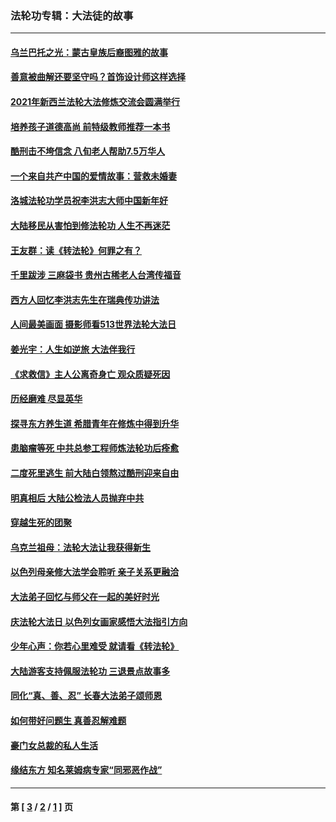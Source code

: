 ### 法轮功专辑：大法徒的故事
---
#### [乌兰巴托之光：蒙古皇族后裔图雅的故事](../../pages/nf1147481/n13155759.md?08210430) 
#### [善意被曲解还要坚守吗？首饰设计师这样选择](../../pages/nf1147481/n13077575.md?08210430) 
#### [2021年新西兰法轮大法修炼交流会圆满举行](../../pages/nf1147481/n13033149.md?08210430) 
#### [培养孩子道德高尚 前特级教师推荐一本书](../../pages/nf1147481/n12938640.md?08210430) 
#### [酷刑击不垮信念 八旬老人帮助7.5万华人](../../pages/nf1147481/n12880712.md?08210430) 
#### [一个来自共产中国的爱情故事：营救未婚妻](../../pages/nf1147481/n12778386.md?08210430) 
#### [洛城法轮功学员祝李洪志大师中国新年好](../../pages/nf1147481/n12724685.md?08210430) 
#### [大陆移民从害怕到修法轮功 人生不再迷茫](../../pages/nf1147481/n12414325.md?08210430) 
#### [王友群：读《转法轮》何罪之有？](../../pages/nf1147481/n12408647.md?08210430) 
#### [千里跋涉 三麻袋书 贵州古稀老人台湾传福音](../../pages/nf1147481/n12198750.md?08210430) 
#### [西方人回忆李洪志先生在瑞典传功讲法](../../pages/nf1147481/n12099607.md?08210430) 
#### [人间最美画面 摄影师看513世界法轮大法日](../../pages/nf1147481/n12094118.md?08210430) 
#### [姜光宇：人生如逆旅 大法伴我行](../../pages/nf1147481/n12088664.md?08210430) 
#### [《求救信》主人公离奇身亡 观众质疑死因](../../pages/nf1147481/n11845215.md?08210430) 
#### [历经磨难 尽显英华](../../pages/nf1147481/n11723297.md?08210430) 
#### [探寻东方养生道 希腊青年在修炼中得到升华](../../pages/nf1147481/n11494502.md?08210430) 
#### [患脑瘤等死 中共总参工程师炼法轮功后痊愈](../../pages/nf1147481/n11466682.md?08210430) 
#### [二度死里逃生 前大陆白领熬过酷刑迎来自由](../../pages/nf1147481/n11368594.md?08210430) 
#### [明真相后 大陆公检法人员抛弃中共](../../pages/nf1147481/n11358618.md?08210430) 
#### [穿越生死的团聚](../../pages/nf1147481/n11258922.md?08210430) 
#### [乌克兰祖母：法轮大法让我获得新生](../../pages/nf1147481/n11269457.md?08210430) 
#### [以色列母亲修大法学会聆听 亲子关系更融洽](../../pages/nf1147481/n11268195.md?08210430) 
#### [大法弟子回忆与师父在一起的美好时光](../../pages/nf1147481/n11267759.md?08210430) 
#### [庆法轮大法日 以色列女画家感悟大法指引方向](../../pages/nf1147481/n11267735.md?08210430) 
#### [少年心声：你若心里难受 就请看《转法轮》](../../pages/nf1147481/n11267496.md?08210430) 
#### [大陆游客支持佩服法轮功 三退景点故事多](../../pages/nf1147481/n11267378.md?08210430) 
#### [同化“真、善、忍” 长春大法弟子颂师恩](../../pages/nf1147481/n11266497.md?08210430) 
#### [如何带好问题生 真善忍解难题](../../pages/nf1147481/n11243655.md?08210430) 
#### [豪门女总裁的私人生活](../../pages/nf1147481/n10127794.md?08210430) 
#### [缘结东方 知名莱姆病专家“同邪恶作战”](../../pages/nf1147481/n10682468.md?08210430) 

---
#### 第 [ [3](./3.md?08210430) / [2](./2.md?08210430) / [1](./1.md?08210430) ] 页
